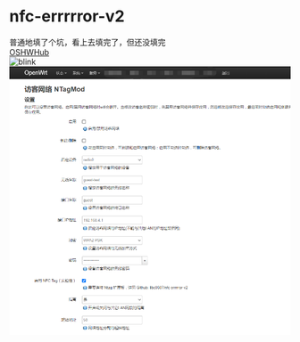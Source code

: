 # nfc-errrrror-v2  
普通地填了个坑，看上去填完了，但还没填完  
[OSHWHub](https://oshwhub.com/libc0607/ch552-nfc-v1_copy)  
![blink](https://github.com/libc0607/nfc-errrrror-v2/blob/main/pic/blink.gif)  
![op-web](https://github.com/libc0607/nfc-errrrror-v2/blob/main/pic/op-screenshot.png)  
